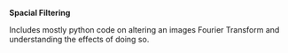 **Spacial Filtering**

Includes mostly python code on altering an images Fourier Transform and understanding the effects of doing so.

